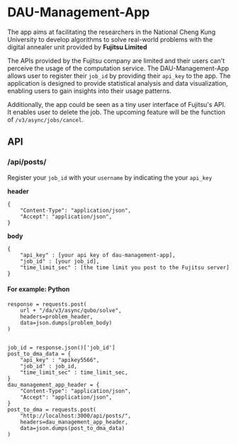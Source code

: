 # DAU-Management-App

The app aims at facilitating the researchers in the National Cheng Kung University to develop algorithms to solve real-world problems with the digital annealer unit provided by **Fujitsu Limited**

The APIs provided by the Fujitsu company are limited and their users can't perceive the usage of the computation service. The DAU-Management-App allows user to register their `job_id` by providing their `api_key` to the app. The application is designed to provide statistical analysis and data visualization, enabling users to gain insights into their usage patterns.

Additionally, the app could be seen as a tiny user interface of Fujitsu's API. It enables user to delete the job. The upcoming feature will be the function of `/v3/async/jobs/cancel`.

## API

### /api/posts/

Register your `job_id` with your `username` by indicating the your `api_key`

**header**
```
{
    "Content-Type": "application/json",
    "Accept": "application/json",
}
```

**body**

```
{
    "api_key" : [your api key of dau-management-app],
    "job_id" : [your job_id],
    "time_limit_sec" : [the time limit you post to the Fujitsu server]
}
```

#### For example: Python

```python=
response = requests.post(
    url + "/da/v3/async/qubo/solve",
    headers=problem_header,
    data=json.dumps(problem_body)
)


job_id = response.json()['job_id']
post_to_dma_data = {
    "api_key" : "apikey5566",
    "job_id" : job_id,
    "time_limit_sec" : time_limit_sec,
}
dau_management_app_header = {
    "Content-Type": "application/json",
    "Accept": "application/json",
}
post_to_dma = requests.post(
    "http://localhost:3000/api/posts/",
    headers=dau_management_app_header,
    data=json.dumps(post_to_dma_data)
)
```